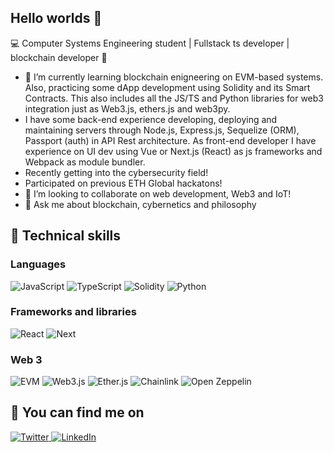 ## Hello worlds 👋

💻 Computer Systems Engineering student | Fullstack ts developer | blockchain developer 🧠 

- 🌱 I’m currently learning blockchain enigneering on EVM-based systems. Also, practicing some dApp development using Solidity and its Smart Contracts. This also includes all the JS/TS and Python libraries for web3 integration just as Web3.js, ethers.js and web3py.
- I have some back-end experience developing, deploying and maintaining servers through Node.js, Express.js, Sequelize (ORM), Passport (auth) in API Rest architecture. As front-end developer I have experience on UI dev using Vue or Next.js (React) as js frameworks and Webpack as module bundler.
- Recently getting into the cybersecurity field!
- Participated on previous ETH Global hackatons!
- 👯 I’m looking to collaborate on web development, Web3 and IoT!
- 💬 Ask me about blockchain, cybernetics and philosophy 

## 🎯 Technical skills
### Languages
![JavaScript][JavaScript-Badge]
![TypeScript][TypeScript-Badge]
![Solidity][Solidity-Badge]
![Python][Python-Badge]

### Frameworks and libraries
![React][React-Badge]
![Next][Next-Badge]
### Web 3
![EVM][EVM]
![Web3.js][Web3.js]
![Ether.js][Ether.js-Badge]
![Chainlink][Chainlink]
![Open Zeppelin][OpenZeppelin]

## 🔗 You can find me on

  <a target="_blank" href="https://x.com/0x_raa" title="raa on X">
    <img src="https://img.shields.io/badge/Twitter-%231DA1F2.svg?style=for-the-badge&logo=Twitter&logoColor=white" alt="Twitter">
  </a>
  <a target="_blank" href="https://linkedin.com/in/rodrx20" title="Rodrigo Ramos Xochiteotzin">
    <img src="https://img.shields.io/badge/linkedin-%230077B5.svg?style=for-the-badge&logo=linkedin&logoColor=white" alt="LinkedIn">
  </a>


<!-- MARKDOWN LINKS & IMAGES -->
<!-- https://www.markdownguide.org/basic-syntax/#reference-style-links -->
[JavaScript-Badge]: https://img.shields.io/badge/javascript-%23323330.svg?style=for-the-badge&logo=javascript&logoColor=%23F7DF1E
[Solidity-Badge]: https://img.shields.io/badge/Solidity-%23363636.svg?style=for-the-badge&logo=solidity&logoColor=white
[TypeScript-Badge]: https://img.shields.io/badge/typescript-%23007ACC.svg?style=for-the-badge&logo=typescript&logoColor=white 
[Python-Badge]: https://img.shields.io/badge/python-3670A0?style=for-the-badge&logo=python&logoColor=ffdd54
[MySQL-Bagde]: https://img.shields.io/badge/mysql-%2300f.svg?style=for-the-badge&logo=mysql&logoColor=white
[Postgre-badge]: https://img.shields.io/badge/postgres-%23316192.svg?style=for-the-badge&logo=postgresql&logoColor=white
[React-Badge]: https://img.shields.io/badge/react-%2320232a.svg?style=for-the-badge&logo=react&logoColor=%2361DAFB
[Tailwind-Badge]: https://img.shields.io/badge/tailwindcss-%2338B2AC.svg?style=for-the-badge&logo=tailwind-css&logoColor=white
[Next-Badge]: https://img.shields.io/badge/next.js-000000?style=for-the-badge&logo=nextdotjs&logoColor=white
[Ether.js-Badge]: https://img.shields.io/badge/Ethers.js-7A98FB?style=for-the-badge&logo=Ethers.js&logoColor=white
[Web3.js]:https://img.shields.io/badge/web3.js-bdbfc0?style=for-the-badge&logo=web3.js&logoColor=f06823
[Chainlink]: https://img.shields.io/badge/Chainlink-375BD2?style=for-the-badge&logo=Chainlink&logoColor=white
[OpenZeppelin]: https://img.shields.io/badge/OpenZeppelin-65aef8?&style=for-the-badge&logo=OpenZeppelin&logoColor=white
[EVM]: https://img.shields.io/badge/EVM-3C3C3D?style=for-the-badge&logo=Ethereum&logoColor=white
